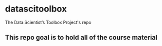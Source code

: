 datascitoolbox
==============

The Data Scientist’s Toolbox Project's repo

## This repo goal is to hold all of the course material